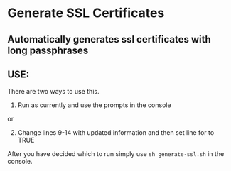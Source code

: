 # Generate SSL Certificates

## Automatically generates ssl certificates with long passphrases


## USE:
There are two ways to use this.

1. Run as currently and use the prompts in the console

or

2. Change lines 9-14 with updated information and then set line for to TRUE


After you have decided which to run simply use `sh generate-ssl.sh` in the console.
